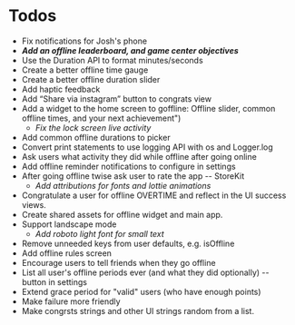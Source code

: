 # Todos

- Fix notifications for Josh's phone
- ***Add an offline leaderboard, and game center objectives***
- Use the Duration API to format minutes/seconds
- Create a better offline time gauge
- Create a better offline duration slider
- Add haptic feedback
- Add “Share via instagram” button to congrats view
- Add a widget to the home screen to goffline: Offline slider, common offline times, and your next achievement")
	- *Fix the lock screen live activity*
- Add common offline durations to picker
- Convert print statements to use logging API with os and Logger.log
- Ask users what activity they did while offline after going online
- Add offline reminder notifications to configure in settings
- After going offline twise ask user to rate the app -- StoreKit
	- *Add attributions for fonts and lottie animations*
- Congratulate a user for offline OVERTIME and reflect in the UI success views.
- Create shared assets for offline widget and main app.
- Support landscape mode
	- *Add roboto light font for small text*
- Remove unneeded keys from user defaults, e.g. isOffline
- Add offline rules screen
- Encourage users to tell friends when they go offline
- List all user's offline periods ever (and what they did optionally) -- button in settings
- Extend grace period for "valid" users (who have enough points)
- Make failure more friendly
- Make congrsts strings and other UI strings random from a list.
